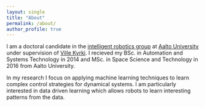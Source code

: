 ```yaml
---
layout: single
title: "About"
permalink: /about/
author_profile: true
---
```


I am a doctoral candidate in the [intelligent robotics group](http://irobotics.aalto.fi/) at [Aalto University](http://www.aalto.fi/en/) under supervision of [Ville Kyrki](https://people.aalto.fi/index.html?profilepage=isfor#!Ville_Kyrki). I recieved my BSc. in Automation and Systems Technology in 2014 and MSc. in Space Science and Technology in 2016 from Aalto University.

In my research I focus on applying machine learning techniques to learn complex control strategies for dynamical systems. I am particularly interested in data driven learning which allows robots to learn interesting patterns from the data.    



